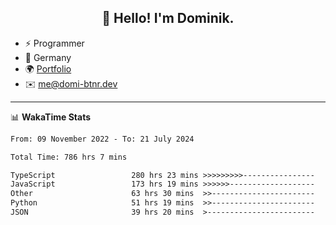 <h2 align="center">👋 Hello! I'm Dominik.</h2>

- ⚡ Programmer
- 📍 Germany
- 🌍 [Portfolio](https://domi-btnr.dev)
- ✉️ [me@domi-btnr.dev](mailto://me@domi-btnr.dev)

---
📊 **WakaTime Stats**
<!--START_SECTION:waka-->

```txt
From: 09 November 2022 - To: 21 July 2024

Total Time: 786 hrs 7 mins

TypeScript                 280 hrs 23 mins >>>>>>>>>----------------   35.67 %
JavaScript                 173 hrs 19 mins >>>>>>-------------------   22.05 %
Other                      63 hrs 30 mins  >>-----------------------   08.08 %
Python                     51 hrs 19 mins  >>-----------------------   06.53 %
JSON                       39 hrs 20 mins  >------------------------   05.00 %
```

<!--END_SECTION:waka-->
